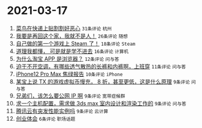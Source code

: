 # 2021-03-17

1. [菜鸟在快递上贴割割好恶心](https://www.v2ex.com/t/762332) `31条评论` `杭州`
1. [我要是再回这个家，我就不是人！](https://www.v2ex.com/t/762307) `26条评论` `随想`
1. [自己做的第一个游戏上 Steam 了！](https://www.v2ex.com/t/762314) `18条评论` `Steam`
1. [道理我都懂， 可是就是学不进去](https://www.v2ex.com/t/762310) `16条评论` `计算机`
1. [为什么淘宝 APP 是浏览器？](https://www.v2ex.com/t/762319) `12条评论` `问与答`
1. [迫于不开空调，有哪些透气散热的长裤和内裤啊，上班穿](https://www.v2ex.com/t/762326) `11条评论` `问与答`
1. [iPhone12 Pro Max 焦绿报告](https://www.v2ex.com/t/762322) `10条评论` `iPhone`
1. [某宝上说 TX 的游戏虚拟币慢充， 8 折，甚至更低，这是什么原理](https://www.v2ex.com/t/762327) `9条评论` `问与答`
1. [兄弟们，该怎么要公网 IP 啊](https://www.v2ex.com/t/762315) `9条评论` `宽带症候群`
1. [求一个主机配置，需求做 3ds max 室内设计和渲染工作的](https://www.v2ex.com/t/762313) `9条评论` `问与答`
1. [腾讯云有突发性能实例吗](https://www.v2ex.com/t/762308) `9条评论` `云计算`
1. [创业体会](https://www.v2ex.com/t/762325) `6条评论` `职场话题`
